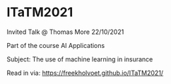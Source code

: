# ITaTM2021
Invited Talk @ Thomas More 22/10/2021

Part of the course AI Applications

Subject: The use of machine learning in insurance

Read in via: https://freekholvoet.github.io/ITaTM2021/
